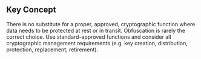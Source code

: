 ## Key Concept

There is no substitute for a proper, approved, cryptographic function where data needs to be protected at rest or in transit. Obfuscation is rarely the correct choice. Use standard-approved functions and consider all cryptographic management requirements (e.g. key creation, distribution, protection, replacement, retirement).
